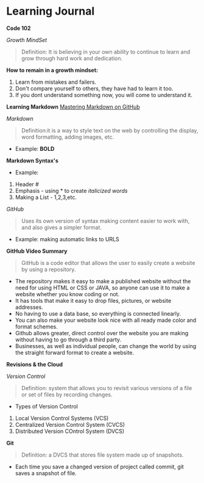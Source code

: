 # Learning Journal
**Code 102**

*Growth MindSet* 
> Definition: 
It is believing in your own ability to continue to learn and grow through hard work and dedication.

**How to remain in a growth mindset:**
1. Learn from mistakes and failers.
2. Don't compare yourself to others, they have had to learn it too.
3. If you dont understand something now, you will come to understand it.

**Learning Markdown**
[Mastering Markdown on GitHub](https://guides.github.com/features/mastering-markdown/)

*Markdown*
>Definition:it is a way to style text on the web by controlling the display, word formatting, adding images, etc.
- Example: **BOLD**

**Markdown Syntax's**
   - Example: 
   1. Header #
   2. Emphasis - using * to create *italicized words*
   3. Making a List - 1,2,3,etc.
   
*GitHub*
> Uses its own version of syntax making content easier to work with, and also gives a simpler format.
- Example: making automatic links to URLS

**GitHub Video Summary**
> GitHub is a code editor that allows the user to easily create a website by using a repository. 
- The repository makes it easy to make a published website without the need for using HTML or CSS or JAVA, so anyone can use it to make a website whether you know coding or not. 
- It has tools that make it easy to drop files, pictures, or website addresses.
- No having to use a data base, so everything is connected linearly.
- You can also make your website look nice with all ready made color and format schemes.
- Github allows greater, direct control over the website you are making without having to go through a third party.
- Businesses, as well as individual people, can change the world by using the straight forward format to create a website.

**Revisions & the Cloud**

*Version Control*
> Definition: system that allows you to revisit various versions of a file or set of files by recording changes.

- Types of Version Control
1. Local Version Control Systems (VCS)
2. Centralized Version Control System (CVCS)
3. Distributed Version COntrol System (DVCS)

**Git**
> Definition: a DVCS that stores file system made up of snapshots.
- Each time you save a changed version of project called commit, git saves a snapshot of file.

